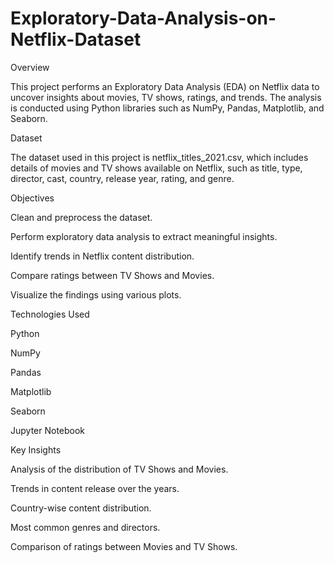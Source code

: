 # Exploratory-Data-Analysis-on-Netflix-Dataset

Overview

This project performs an Exploratory Data Analysis (EDA) on Netflix data to uncover insights about movies, TV shows, ratings, and trends. The analysis is conducted using Python libraries such as NumPy, Pandas, Matplotlib, and Seaborn.

Dataset

The dataset used in this project is netflix_titles_2021.csv, which includes details of movies and TV shows available on Netflix, such as title, type, director, cast, country, release year, rating, and genre.

Objectives

Clean and preprocess the dataset.

Perform exploratory data analysis to extract meaningful insights.

Identify trends in Netflix content distribution.

Compare ratings between TV Shows and Movies.

Visualize the findings using various plots.

Technologies Used

Python

NumPy

Pandas

Matplotlib

Seaborn

Jupyter Notebook

Key Insights

Analysis of the distribution of TV Shows and Movies.

Trends in content release over the years.

Country-wise content distribution.

Most common genres and directors.

Comparison of ratings between Movies and TV Shows.
